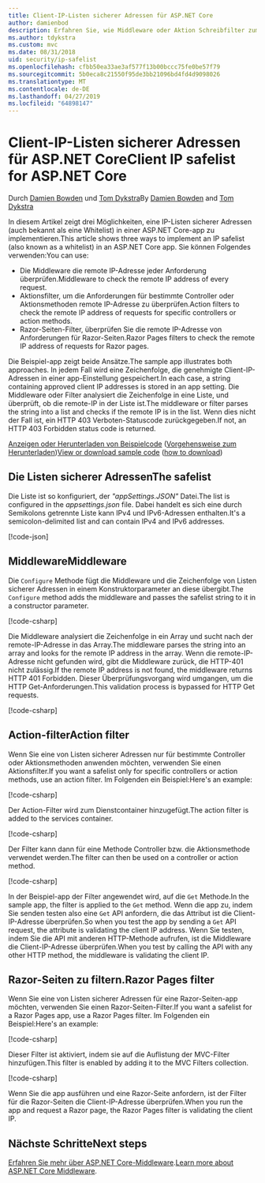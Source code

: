 ```yaml
---
title: Client-IP-Listen sicherer Adressen für ASP.NET Core
author: damienbod
description: Erfahren Sie, wie Middleware oder Aktion Schreibfilter zum remote-IP-Adressen mit einer Liste der zulässigen IP-Adressen zu überprüfen.
ms.author: tdykstra
ms.custom: mvc
ms.date: 08/31/2018
uid: security/ip-safelist
ms.openlocfilehash: cfbb50ea33ae3af577f13b00bccc75fe0be57f79
ms.sourcegitcommit: 5b0eca8c21550f95de3bb21096bd4fd4d9098026
ms.translationtype: MT
ms.contentlocale: de-DE
ms.lasthandoff: 04/27/2019
ms.locfileid: "64898147"
---
```

# <a name="client-ip-safelist-for-aspnet-core"></a><span data-ttu-id="af196-103">Client-IP-Listen sicherer Adressen für ASP.NET Core</span><span class="sxs-lookup"><span data-stu-id="af196-103">Client IP safelist for ASP.NET Core</span></span>

<span data-ttu-id="af196-104">Durch [Damien Bowden](https://twitter.com/damien_bod) und [Tom Dykstra](https://github.com/tdykstra)</span><span class="sxs-lookup"><span data-stu-id="af196-104">By [Damien Bowden](https://twitter.com/damien_bod) and [Tom Dykstra](https://github.com/tdykstra)</span></span>
 
<span data-ttu-id="af196-105">In diesem Artikel zeigt drei Möglichkeiten, eine IP-Listen sicherer Adressen (auch bekannt als eine Whitelist) in einer ASP.NET Core-app zu implementieren.</span><span class="sxs-lookup"><span data-stu-id="af196-105">This article shows three ways to implement an IP safelist (also known as a whitelist) in an ASP.NET Core app.</span></span> <span data-ttu-id="af196-106">Sie können Folgendes verwenden:</span><span class="sxs-lookup"><span data-stu-id="af196-106">You can use:</span></span>

* <span data-ttu-id="af196-107">Die Middleware die remote IP-Adresse jeder Anforderung überprüfen.</span><span class="sxs-lookup"><span data-stu-id="af196-107">Middleware to check the remote IP address of every request.</span></span>
* <span data-ttu-id="af196-108">Aktionsfilter, um die Anforderungen für bestimmte Controller oder Aktionsmethoden remote IP-Adresse zu überprüfen.</span><span class="sxs-lookup"><span data-stu-id="af196-108">Action filters to check the remote IP address of requests for specific controllers or action methods.</span></span>
* <span data-ttu-id="af196-109">Razor-Seiten-Filter, überprüfen Sie die remote IP-Adresse von Anforderungen für Razor-Seiten.</span><span class="sxs-lookup"><span data-stu-id="af196-109">Razor Pages filters to check the remote IP address of requests for Razor pages.</span></span>

<span data-ttu-id="af196-110">Die Beispiel-app zeigt beide Ansätze.</span><span class="sxs-lookup"><span data-stu-id="af196-110">The sample app illustrates both approaches.</span></span> <span data-ttu-id="af196-111">In jedem Fall wird eine Zeichenfolge, die genehmigte Client-IP-Adressen in einer app-Einstellung gespeichert.</span><span class="sxs-lookup"><span data-stu-id="af196-111">In each case, a string containing approved client IP addresses is stored in an app setting.</span></span> <span data-ttu-id="af196-112">Die Middleware oder Filter analysiert die Zeichenfolge in eine Liste, und überprüft, ob die remote-IP in der Liste ist.</span><span class="sxs-lookup"><span data-stu-id="af196-112">The middleware or filter parses the string into a list and  checks if the remote IP is in the list.</span></span> <span data-ttu-id="af196-113">Wenn dies nicht der Fall ist, ein HTTP 403 Verboten-Statuscode zurückgegeben.</span><span class="sxs-lookup"><span data-stu-id="af196-113">If not, an HTTP 403 Forbidden status code is returned.</span></span>

<span data-ttu-id="af196-114">[Anzeigen oder Herunterladen von Beispielcode](https://github.com/aspnet/AspNetCore.Docs/tree/master/aspnetcore/security/ip-safelist/samples/2.x/ClientIpAspNetCore) ([Vorgehensweise zum Herunterladen](xref:index#how-to-download-a-sample))</span><span class="sxs-lookup"><span data-stu-id="af196-114">[View or download sample code](https://github.com/aspnet/AspNetCore.Docs/tree/master/aspnetcore/security/ip-safelist/samples/2.x/ClientIpAspNetCore) ([how to download](xref:index#how-to-download-a-sample))</span></span>

## <a name="the-safelist"></a><span data-ttu-id="af196-115">Die Listen sicherer Adressen</span><span class="sxs-lookup"><span data-stu-id="af196-115">The safelist</span></span>

<span data-ttu-id="af196-116">Die Liste ist so konfiguriert, der *"appSettings.JSON"* Datei.</span><span class="sxs-lookup"><span data-stu-id="af196-116">The list is configured in the *appsettings.json* file.</span></span> <span data-ttu-id="af196-117">Dabei handelt es sich eine durch Semikolons getrennte Liste kann IPv4 und IPv6-Adressen enthalten.</span><span class="sxs-lookup"><span data-stu-id="af196-117">It's a semicolon-delimited list and can contain IPv4 and IPv6 addresses.</span></span>

[!code-json[](ip-safelist/samples/2.x/ClientIpAspNetCore/appsettings.json?highlight=2)]

## <a name="middleware"></a><span data-ttu-id="af196-118">Middleware</span><span class="sxs-lookup"><span data-stu-id="af196-118">Middleware</span></span>

<span data-ttu-id="af196-119">Die `Configure` Methode fügt die Middleware und die Zeichenfolge von Listen sicherer Adressen in einem Konstruktorparameter an diese übergibt.</span><span class="sxs-lookup"><span data-stu-id="af196-119">The `Configure` method adds the middleware and passes the safelist string to it in a constructor parameter.</span></span>

[!code-csharp[](ip-safelist/samples/2.x/ClientIpAspNetCore/Startup.cs?name=snippet_Configure&highlight=7)]

<span data-ttu-id="af196-120">Die Middleware analysiert die Zeichenfolge in ein Array und sucht nach der remote-IP-Adresse in das Array.</span><span class="sxs-lookup"><span data-stu-id="af196-120">The middleware parses the string into an array and looks for the remote IP address in the array.</span></span> <span data-ttu-id="af196-121">Wenn die remote-IP-Adresse nicht gefunden wird, gibt die Middleware zurück, die HTTP-401 nicht zulässig.</span><span class="sxs-lookup"><span data-stu-id="af196-121">If the remote IP address is not found, the middleware returns HTTP 401 Forbidden.</span></span> <span data-ttu-id="af196-122">Dieser Überprüfungsvorgang wird umgangen, um die HTTP Get-Anforderungen.</span><span class="sxs-lookup"><span data-stu-id="af196-122">This validation process is bypassed for HTTP Get requests.</span></span>

[!code-csharp[](ip-safelist/samples/2.x/ClientIpAspNetCore/AdminSafeListMiddleware.cs?name=snippet_ClassOnly)]

## <a name="action-filter"></a><span data-ttu-id="af196-123">Action-filter</span><span class="sxs-lookup"><span data-stu-id="af196-123">Action filter</span></span>

<span data-ttu-id="af196-124">Wenn Sie eine von Listen sicherer Adressen nur für bestimmte Controller oder Aktionsmethoden anwenden möchten, verwenden Sie einen Aktionsfilter.</span><span class="sxs-lookup"><span data-stu-id="af196-124">If you want a safelist only for specific controllers or action methods, use an action filter.</span></span> <span data-ttu-id="af196-125">Im Folgenden ein Beispiel:</span><span class="sxs-lookup"><span data-stu-id="af196-125">Here's an example:</span></span> 

[!code-csharp[](ip-safelist/samples/2.x/ClientIpAspNetCore/Filters/ClientIdCheckFilter.cs)]

<span data-ttu-id="af196-126">Der Action-Filter wird zum Dienstcontainer hinzugefügt.</span><span class="sxs-lookup"><span data-stu-id="af196-126">The action filter is added to the services container.</span></span>

[!code-csharp[](ip-safelist/samples/2.x/ClientIpAspNetCore/Startup.cs?name=snippet_ConfigureServices&highlight=3)]

<span data-ttu-id="af196-127">Der Filter kann dann für eine Methode Controller bzw. die Aktionsmethode verwendet werden.</span><span class="sxs-lookup"><span data-stu-id="af196-127">The filter can then be used on a controller or action method.</span></span>

[!code-csharp[](ip-safelist/samples/2.x/ClientIpAspNetCore/Controllers/ValuesController.cs?name=snippet_Filter&highlight=1)]

<span data-ttu-id="af196-128">In der Beispiel-app der Filter angewendet wird, auf die `Get` Methode.</span><span class="sxs-lookup"><span data-stu-id="af196-128">In the sample app, the filter is applied to the `Get` method.</span></span> <span data-ttu-id="af196-129">Wenn die app zu, indem Sie senden testen also eine `Get` API anfordern, die das Attribut ist die Client-IP-Adresse überprüfen.</span><span class="sxs-lookup"><span data-stu-id="af196-129">So when you test the app by sending a `Get` API request, the attribute is validating the client IP address.</span></span> <span data-ttu-id="af196-130">Wenn Sie testen, indem Sie die API mit anderen HTTP-Methode aufrufen, ist die Middleware die Client-IP-Adresse überprüfen.</span><span class="sxs-lookup"><span data-stu-id="af196-130">When you test by calling the API with any other HTTP method, the middleware is validating the client IP.</span></span>

## <a name="razor-pages-filter"></a><span data-ttu-id="af196-131">Razor-Seiten zu filtern.</span><span class="sxs-lookup"><span data-stu-id="af196-131">Razor Pages filter</span></span> 

<span data-ttu-id="af196-132">Wenn Sie eine von Listen sicherer Adressen für eine Razor-Seiten-app möchten, verwenden Sie einen Razor-Seiten-Filter.</span><span class="sxs-lookup"><span data-stu-id="af196-132">If you want a safelist for a Razor Pages app, use a Razor Pages filter.</span></span> <span data-ttu-id="af196-133">Im Folgenden ein Beispiel:</span><span class="sxs-lookup"><span data-stu-id="af196-133">Here's an example:</span></span> 

[!code-csharp[](ip-safelist/samples/2.x/ClientIpAspNetCore/Filters/ClientIdCheckPageFilter.cs)]

<span data-ttu-id="af196-134">Dieser Filter ist aktiviert, indem sie auf die Auflistung der MVC-Filter hinzufügen.</span><span class="sxs-lookup"><span data-stu-id="af196-134">This filter is enabled by adding it to the MVC Filters collection.</span></span>

[!code-csharp[](ip-safelist/samples/2.x/ClientIpAspNetCore/Startup.cs?name=snippet_ConfigureServices&highlight=7-9)]

<span data-ttu-id="af196-135">Wenn Sie die app ausführen und eine Razor-Seite anfordern, ist der Filter für die Razor-Seiten die Client-IP-Adresse überprüfen.</span><span class="sxs-lookup"><span data-stu-id="af196-135">When you run the app and request a Razor page, the Razor Pages filter is validating the client IP.</span></span>

## <a name="next-steps"></a><span data-ttu-id="af196-136">Nächste Schritte</span><span class="sxs-lookup"><span data-stu-id="af196-136">Next steps</span></span>

<span data-ttu-id="af196-137">[Erfahren Sie mehr über ASP.NET Core-Middleware](xref:fundamentals/middleware/index).</span><span class="sxs-lookup"><span data-stu-id="af196-137">[Learn more about ASP.NET Core Middleware](xref:fundamentals/middleware/index).</span></span>
